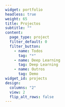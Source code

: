 ```yaml
---
widget: portfolio
headless: true
weight: 65
title: Projectos
subtitle: ""
content:
  page_type: project
  filter_default: 0
  filter_button:
    - name: Todos
      tag: "*"
    - name: Deep Learning
      tag: Deep Learning
    - name: Outros
      tag: Demo
widget_id: projects
design:
  columns: "2"
  view: 2
  flip_alt_rows: false
---
```

